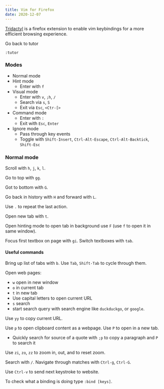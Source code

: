 ```yaml
---
title: Vim for Firefox
date: 2020-12-07
---
```

[Tridactyl](https://github.com/tridactyl/tridactyl) is a firefox extension to enable vim keybindings for a more efficient browsing experience.


Go back to tutor
```
:tutor
```

### Modes
* Normal mode
* Hint mode
    * Enter with `f`
* Visual mode
    * Enter with `v`, `;h`, `/`
    * Search via `s`, `S`
    * Exit via `Esc`, `<Ctr-[>`
* Command mode
    * Enter with `:`
    * Exit with `Esc`, `Enter`
* Ignore mode
    * Pass through key events
    * Toggle with `Shift-Insert`, `Ctrl-Alt-Escape`, `Ctrl-Alt-Backtick`, `Shift-Esc`

### Normal mode
Scroll with `h`, `j`, `k`, `l`.

Go to top with `gg`.

Got to bottom with `G`.

Go back in history with `H` and forward with `L`.

Use `.` to repeat the last action.

Open new tab with `t`.

Open hinting mode to open tab in background use `F` (use `f` to open it in same window).

Focus first textbox on page with `gi`. Switch textboxes with `tab`.

#### Useful commands
Bring up list of tabs with `b`. Use `Tab`, `Shift-Tab` to cycle through them.

Open web pages:
* `w` open in new window
* `o` in current tab
* `t` in new tab
* Use capital letters to open current URL
* `s` search
* start search query with search engine like `duckduckgo`, or `google`.

Use `yy` to copy current URL.

Use `p` to open clipboard content as a webpage. Use `P` to open in a new tab.
* Quickly search for source of a quote with `;p` to copy a paragraph and `P` to search it

Use `zi`, `zo`, `zz` to zoom in, out, and to reset zoom.

Search with `/`. Navigate through matches with `Ctrl-g`, `Ctrl-G`.

Use `Ctrl-v` to send next keystroke to website.

To check what a binding is doing type `:bind [keys]`.

